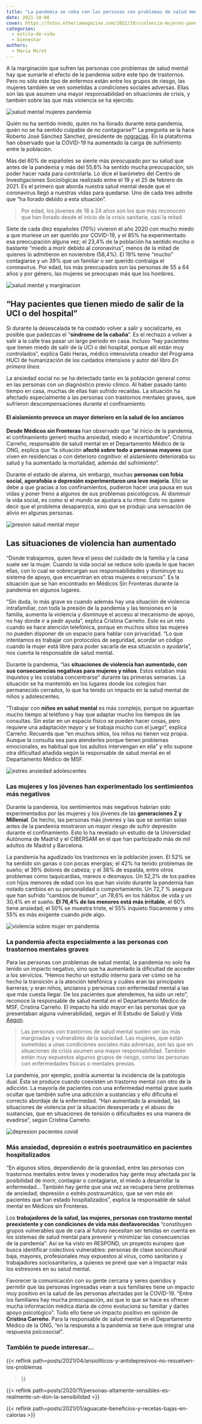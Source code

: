 ```yaml
---
title: "La pandemia se ceba con las personas con problemas de salud mental"
date: 2021-10-08
cover: https://fotos.etheriamagazine.com/2021/10/violencia-mujeres-pandemia.jpg
categories: 
  - estilo-de-vida
  - bienestar
authors: 
  - Maria Miret
---
```


A la marginación que sufren las personas con problemas de salud mental hay que sumarle el efecto de la pandemia sobre este tipo de trastornos. Pero no sólo este tipo de enfermos están entre los grupos de riesgo, las mujeres también se ven sometidas a condiciones sociales adversas. Ellas son las que asumen una mayor responsabilidad en situaciones de crisis, y también sobre las que más violencia se ha ejercido.

![salud mental mujeres pandemia](https://fotos.etheriamagazine.com/2021/10/salud-mental-pandemia-mujeres.jpg "La salud mental, una afectada invisible durante la pandemia. © Önder Örtel")

Quién no ha sentido miedo, quién no ha llorado durante esta pandemia, quién no se ha 
sentido culpable de no contagiarse?” La pregunta se la hace Roberto José Sánchez 
Sánchez, presidente de [nogracias](http://www.nogracias.org/). En la plataforma han 
observado que la COVID-19 ha aumentado la carga de sufrimiento entre la población. 

Más del 60% de españoles se siente más preocupado por su salud que antes de la pandemia 
y más del 55,6% ha sentido mucha preocupación, sin poder hacer nada para controlarla. Lo 
dice el barómetro del Centro de Investigaciones Sociológicas realizado entre el 19 y el 
25 de febrero de 2021. Es el primero que aborda nuestra salud mental desde que el 
coronavirus llegó a nuestras vidas para quedarse. Uno de cada tres admite que “ha 
llorado debido a esta situación”. 

> Por edad, los jóvenes de 18 a 24 años son los que más reconocen que han llorado desde el 
> inicio de la crisis sanitaria, casi la mitad. 

Siete de cada diez españoles (70%) vivieron el año 2020 con mucho miedo a que muriese un 
ser querido por COVID-19, y el 85% ha experimentado esa preocupación alguna vez; el 
23,4% de la población ha sentido mucho o bastante “miedo a morir debido al coronavirus”, 
menos de la mitad de quienes lo admitieron en noviembre (58,4%). El 19% teme "mucho" 
contagiarse y un 39% que un familiar o ser querido contraiga el coronavirus. Por edad, 
los más preocupados son las personas de 55 a 64 años y por género, las mujeres se 
preocupan más que los hombres. 

![salud mental y marginacion](https://fotos.etheriamagazine.com/2021/10/salud-mental-espana.jpg "La salud mental, causante de marginación social. © Marcel Strauß")

## “Hay pacientes que tienen miedo de salir de la UCI o del hospital”

Si durante la desescalada te ha costado volver a salir y socializarte, es posible que 
padezcas el “**síndrome de la cabaña**”. Es el rechazo a volver a salir a la calle tras 
pasar un largo periodo en casa. Incluso “hay pacientes que tienen miedo de salir de la 
UCI o del hospital, porque allí están muy controlados”, explica Gabi Heras, médico 
intensivista creador del Programa HUCI de humanización de los cuidados intensivos y 
autor del libro _En primera línea_. 

La ansiedad social no se ha detectado tanto en la población general como en las personas 
con un diagnóstico previo clínico. Al haber pasado tanto tiempo en casa, muchas de ellas 
han sufrido recaídas. La situación ha afectado especialmente a las personas con 
trastornos mentales graves, que sufrieron descompensaciones durante el confinamiento. 

#### El aislamiento provoca un mayor deterioro en la salud de los ancianos

**Desde Médicos sin Fronteras** han observado que “al inicio de la pandemia, el 
confinamiento generó mucha ansiedad, miedo e incertidumbre”. Cristina Carreño, 
responsable de salud mental en el Departamento Médico de la ONG, explica que “la 
situación **afectó sobre todo a personas mayores** que viven en residencias o con 
deterioro cognitivo: el aislamiento deterioraba su salud y ha aumentado la mortalidad, 
además del sufrimiento”. 

Durante el estado de alarma, sin embargo, muchas **personas con fobia social, agorafobia 
o depresión experimentaron una leve mejoría**. Ello se debe a que gracias a los 
confinamientos, pudieron hacer una pausa en sus vidas y poner freno a algunos de sus 
problemas psicológicos. Al disminuir la vida social, es como si el mundo se ajustara a 
tu ritmo. Esto no quiere decir que el problema desaparezca, sino que se produjo una 
sensación de alivio en algunas personas. 

![presion salud mental mejor](https://fotos.etheriamagazine.com/2021/10/violencia-mujeres-pandemia.jpg "La presión sobre la mujer en tiempos de pandemia es mayor. © Külli Kittus")

## Las situaciones de violencia han aumentado

“Donde trabajamos, quien lleva el peso del cuidado de la familia y la casa suele ser la 
mujer. Cuando la vida social se reduce solo queda lo que hacen ellas, con lo cual se 
sobrecargan sus responsabilidades y disminuye su sistema de apoyo, que encuentran en 
otras mujeres o recursos”. Es la situación que se han encontrado en Médicos Sin 
Fronteras durante la pandemia en algunos lugares. 

“Sin duda, lo más grave es cuando además hay una situación de violencia intrafamiliar, 
con toda la presión de la pandemia y las tensiones en la familia, aumenta la violencia y 
disminuye el acceso al mecanismo de apoyo, no hay donde ir a pedir ayuda”, explica 
Cristina Carreño. Este es un reto cuando se hace atención telefónica, porque en muchos 
sitios las mujeres no pueden disponer de un espacio para hablar con privacidad. “Lo que 
intentamos es trabajar con protocolos de seguridad, acordar un código cuando la mujer 
está libre para poder sacarla de esa situación o ayudarla”, nos cuenta la responsable de 
salud mental. 

Durante la pandemia, “las **situaciones de violencia han aumentado, con sus 
consecuencias negativas para mujeres y niños**. Estos estaban más inquietos y les 
costaba concentrarse” durante las primeras semanas. La situación se ha mantenido en los 
lugares donde los colegios han permanecido cerrados, lo que ha tenido un impacto en la 
salud mental de niños y adolescentes. 

“Trabajar con **niños en salud mental** es más complejo, porque no aguantan mucho tiempo 
al teléfono y hay que adaptar mucho los tiempos de las consultas. Sin estar en un 
espacio físico se pueden hacer cosas, pero requiere una adaptación mayor y se trabaja 
mucho con el juego”, explica Carreño. Recuerda que “en muchos sitios, los niños no 
tienen voz propia. Aunque la consulta sea para atenderles porque tienen problemas 
emocionales, es habitual que los adultos intervengan en ella” y ello supone otra 
dificultad añadida según la responsable de salud mental en el Departamento Médico de 
MSF. 

![estres ansiedad adolescentes](https://fotos.etheriamagazine.com/2021/10/adolescentes-ansiedad.jpg "Los adolescentes también sufren de ansiedad y estrés. © Elisa Ventur")

### Las mujeres y los jóvenes han experimentado los sentimientos más negativos

Durante la pandemia, los sentimientos más negativos habrían sido experimentados por las 
mujeres y los jóvenes de las **generaciones Z y Millenial**. De hecho, las personas más 
jóvenes y las que se sentían solas antes de la pandemia mostraron un mayor riesgo de 
sufrir depresión durante el confinamiento. Esto lo ha revelado un estudio de la 
Universidad Autónoma de Madrid y el CIBERSAM en el que han participado más de mil 
adultos de Madrid y Barcelona. 

La pandemia ha agudizado los trastornos en la población joven. El 52% se ha sentido sin 
ganas o con pocas energías; el 42% ha tenido problemas de sueño; el 39% dolores de 
cabeza; y el 38% de espalda, entre otros problemas como taquicardias, mareos o desmayos. 
Un 52,2% de los padres con hijos menores de edad con los que han vivido durante la 
pandemia han notado cambios en su personalidad o comportamiento. Un 72,7 % asegura que 
han sufrido “cambios de humor”, un 78,6% en los hábitos de vida y un 30,4% en el sueño. 
**El 76,4% de los menores está más irritable**, el 60% tiene ansiedad, el 50% se muestra 
triste, el 55% inquieto físicamente y otro 55% es más exigente cuando pide algo. 

![violencia sobre mujer en pandemia](https://fotos.etheriamagazine.com/2021/10/violencia-mujer-espana.jpg "La violencia durante la pandemia se ha incrementado en los hogares. © Sydney Sims")

### La pandemia afecta especialmente a las personas con trastornos mentales graves

Para las personas con problemas de salud mental, la pandemia no solo ha tenido un 
impacto negativo, sino que ha aumentado la dificultad de acceder a los servicios. “Hemos 
hecho un estudio interno para ver cómo se ha hecho la transición a la atención 
telefónica y cuáles eran las principales barreras; y eran niños, ancianos y personas con 
enfermedad mental a las que más cuesta llegar. De los pacientes que atendemos, ha sido 
un reto”, reconoce la responsable de salud mental en el Departamento Médico de MSF, 
Cristina Carreño. El impacto ha sido mayor en las personas que ya presentaban alguna 
vulnerabilidad, según el III Estudio de Salud y Vida [Aegon](https://www.aegon.es/). 

> Las personas con trastornos de salud mental suelen ser las más marginadas y vulnerables 
> de la sociedad. Las mujeres, que están sometidas a unas condiciones sociales más 
> adversas, son las que en situaciones de crisis asumen una mayor responsabilidad. También 
> están muy expuestos algunos grupos de riesgo, como las personas con enfermedades físicas 
> o mentales previas. 

La pandemia, por ejemplo, podría aumentar la incidencia de la patología dual. Ésta se 
produce cuando coexisten un trastorno mental con otro de la adicción. La mayoría de 
pacientes con una enfermedad mental grave suele ocultar que también sufre una adicción a 
sustancias y ello dificulta el correcto abordaje de la enfermedad. “Han aumentado la 
ansiedad, las situaciones de violencia por la situación desesperada y el abuso de 
sustancias, que en situaciones de tensión o dificultades es una manera de evadirse”, 
según Cristina Carreño. 

![depresion pacientes covid](https://fotos.etheriamagazine.com/2021/10/personal-sanitario-depresion.jpg "Pacientes y personal sanitario son propensos a sufrir depresión. © Sharon McCutcheon")

### Más ansiedad, depresión o estrés postraumático en pacientes hospitalizados

“En algunos sitios, dependiendo de la gravedad, entre las personas con trastornos 
mentales entre leves y moderados hay gente muy afectada por la posibilidad de morir, 
contagiar o contagiarse, el miedo a desarrollar la enfermedad… También hay gente que una 
vez se recupera tiene problemas de ansiedad, depresión o estrés postraumático, que se 
ven más en pacientes que han estado hospitalizados”, explica la responsable de salud 
mental en Médicos sin Fronteras. 

Los **trabajadores de la salud, las mujeres, personas con trastorno mental preexistente 
y con condiciones de vida más desfavorecidas** “constituyen grupos vulnerables que de 
cara al futuro necesitan ser tenidas en cuenta en los sistemas de salud mental para 
prevenir y minimizar las consecuencias de la pandemia”. Así se ha visto en RESPOND, un 
proyecto europeo que busca identificar colectivos vulnerables: personas de clase 
sociocultural baja, mayores, profesionales muy expuestos al virus, como sanitarios y 
trabajadores sociosanitarios, a quienes se prevé que van a impactar más los estresores 
en su salud mental. 

Favorecer la comunicación con su gente cercana y seres queridos y permitir que las 
personas ingresadas vean a sus familiares tiene un impacto muy positivo en la salud de 
las personas afectadas por la COVID-19. “Entre los familiares hay mucha preocupación, 
así que lo que se hace es ofrecer mucha información médica diaria de cómo evoluciona su 
familiar y darles apoyo psicológico”. Todo ello tiene un impacto positivo en opinión de 
**Cristina Carreño**. Para la responsable de salud mental en el Departamento Médico de 
la ONG, “en la respuesta a la pandemia se tiene que integrar una respuesta psicosocial”. 

### También te puede interesar...

{{< reflink path=posts/2021/04/ansioliticos-y-antidepresivos-no-resuelven-los-problemas 
>}} 

{{< reflink 
path=posts/2020/11/personas-altamente-sensibles-es-realmente-un-don-la-sensibilidad >}} 

{{< reflink path=posts/2021/01/aguacate-beneficios-y-recetas-bajas-en-calorias >}}
